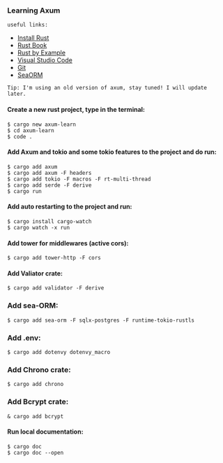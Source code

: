 ### Learning Axum

`
useful links:
`
   - [Install Rust](https://www.rust-lang.org/tools/install)
   - [Rust Book](https://doc.rust-lang.org/book/title-page.html)
   - [Rust by Example](https://doc.rust-lang.org/rust-by-example)
   - [Visual Studio Code](https://code.visualstudio.com/download)
   - [Git](https://git-scm.com/downloads)
   - [SeaORM](https://www.sea-ql.org/SeaORM)

`
Tip: I'm using an old version of axum, stay tuned! I will update later.
`

#### Create a new rust project, type in the terminal:

    $ cargo new axum-learn
    $ cd axum-learn
    $ code .

#### Add Axum and tokio and some tokio features to the project and do run:
    $ cargo add axum
    $ cargo add axum -F headers
    $ cargo add tokio -F macros -F rt-multi-thread
    $ cargo add serde -F derive
    $ cargo run

#### Add auto restarting to the project and run:
    $ cargo install cargo-watch
    $ cargo watch -x run

#### Add tower for middlewares (active cors):
    $ cargo add tower-http -F cors

#### Add Valiator crate:
    $ cargo add validator -F derive

### Add sea-ORM:
    $ cargo add sea-orm -F sqlx-postgres -F runtime-tokio-rustls

### Add .env:
    $ cargo add dotenvy dotenvy_macro 

### Add Chrono crate:
    $ cargo add chrono

### Add Bcrypt crate:
    & cargo add bcrypt

#### Run local documentation:
    $ cargo doc
    $ cargo doc --open

